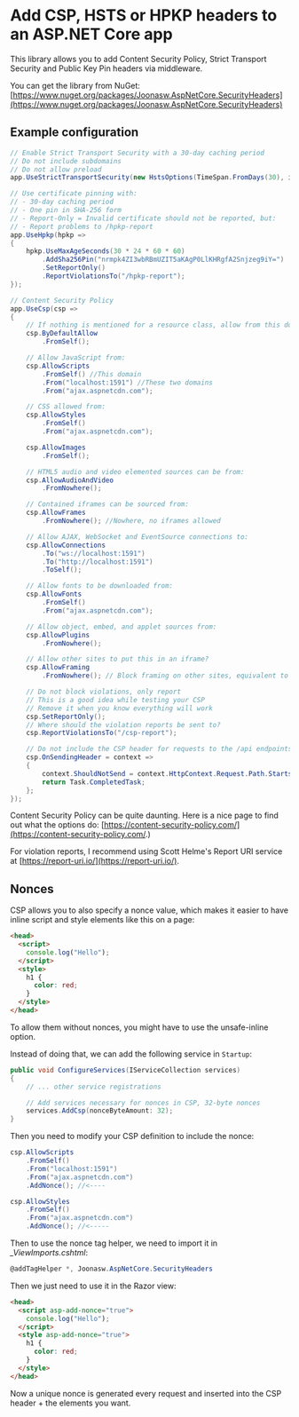 # Add CSP, HSTS or HPKP headers to an ASP.NET Core app

This library allows you to add Content Security Policy, Strict Transport Security and Public Key Pin headers via middleware.

You can get the library from NuGet: [https://www.nuget.org/packages/Joonasw.AspNetCore.SecurityHeaders](https://www.nuget.org/packages/Joonasw.AspNetCore.SecurityHeaders)

## Example configuration

```cs
// Enable Strict Transport Security with a 30-day caching period
// Do not include subdomains
// Do not allow preload
app.UseStrictTransportSecurity(new HstsOptions(TimeSpan.FromDays(30), includeSubDomains: false, preload: false));

// Use certificate pinning with:
// - 30-day caching period
// - One pin in SHA-256 form
// - Report-Only = Invalid certificate should not be reported, but:
// - Report problems to /hpkp-report
app.UseHpkp(hpkp =>
{
    hpkp.UseMaxAgeSeconds(30 * 24 * 60 * 60)
        .AddSha256Pin("nrmpk4ZI3wbRBmUZIT5aKAgP0LlKHRgfA2Snjzeg9iY=")
        .SetReportOnly()
        .ReportViolationsTo("/hpkp-report");
});

// Content Security Policy
app.UseCsp(csp =>
{
    // If nothing is mentioned for a resource class, allow from this domain
    csp.ByDefaultAllow
        .FromSelf();

    // Allow JavaScript from:
    csp.AllowScripts
        .FromSelf() //This domain
        .From("localhost:1591") //These two domains
        .From("ajax.aspnetcdn.com");

    // CSS allowed from:
    csp.AllowStyles
        .FromSelf()
        .From("ajax.aspnetcdn.com");

    csp.AllowImages
        .FromSelf();

    // HTML5 audio and video elemented sources can be from:
    csp.AllowAudioAndVideo
        .FromNowhere();

    // Contained iframes can be sourced from:
    csp.AllowFrames
        .FromNowhere(); //Nowhere, no iframes allowed

    // Allow AJAX, WebSocket and EventSource connections to:
    csp.AllowConnections
        .To("ws://localhost:1591")
        .To("http://localhost:1591")
        .ToSelf();

    // Allow fonts to be downloaded from:
    csp.AllowFonts
        .FromSelf()
        .From("ajax.aspnetcdn.com");

    // Allow object, embed, and applet sources from:
    csp.AllowPlugins
        .FromNowhere();

    // Allow other sites to put this in an iframe?
    csp.AllowFraming
        .FromNowhere(); // Block framing on other sites, equivalent to X-Frame-Options: DENY

    // Do not block violations, only report
    // This is a good idea while testing your CSP
    // Remove it when you know everything will work
    csp.SetReportOnly();
    // Where should the violation reports be sent to?
    csp.ReportViolationsTo("/csp-report");

    // Do not include the CSP header for requests to the /api endpoints
    csp.OnSendingHeader = context =>
    {
        context.ShouldNotSend = context.HttpContext.Request.Path.StartsWithSegments("/api");
        return Task.CompletedTask;
    };
});
```

Content Security Policy can be quite daunting. Here is a nice page to find out what the options do: [https://content-security-policy.com/](https://content-security-policy.com/.)

For violation reports, I recommend using Scott Helme's Report URI service at [https://report-uri.io/](https://report-uri.io/).

## Nonces

CSP allows you to also specify a nonce value, which makes it easier to have inline script and style elements like this on a page:

```html
<head>
  <script>
    console.log("Hello");
  </script>
  <style>
    h1 {
      color: red;
    }
  </style>
</head>
```

To allow them without nonces, you might have to use the unsafe-inline option.

Instead of doing that, we can add the following service in `Startup`:

```cs
public void ConfigureServices(IServiceCollection services)
{
    // ... other service registrations

    // Add services necessary for nonces in CSP, 32-byte nonces
    services.AddCsp(nonceByteAmount: 32);
}
```

Then you need to modify your CSP definition to include the nonce:

```cs
csp.AllowScripts
    .FromSelf()
    .From("localhost:1591")
    .From("ajax.aspnetcdn.com")
    .AddNonce(); //<----

csp.AllowStyles
    .FromSelf()
    .From("ajax.aspnetcdn.com")
    .AddNonce(); //<-----
```

Then to use the nonce tag helper, we need to import it in *_ViewImports.cshtml*:

```c#
@addTagHelper *, Joonasw.AspNetCore.SecurityHeaders
```

Then we just need to use it in the Razor view:

```html
<head>
  <script asp-add-nonce="true">
    console.log("Hello");
  </script>
  <style asp-add-nonce="true">
    h1 {
      color: red;
    }
  </style>
</head>
```

Now a unique nonce is generated every request and inserted into the CSP header + the elements you want.
